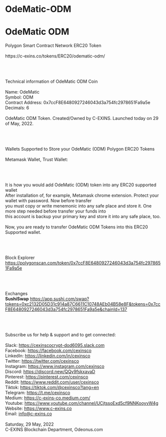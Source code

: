 # OdeMatic-ODM
<h1>OdeMatic ODM</h1>
Polygon Smart Contract Network ERC20 Token<br/>
<br/>
https://c-exins.co/tokens/ERC20/odematic-odm/<br/>
<br/><br/><br/>


Technical information of OdeMatic ODM Coin<br/>
<br/>
Name: OdeMatic<br/>
Symbol: ODM<br/>
Contract Address: 0x7ccF8E6480927246043d3a754fc2978651Fa9a5e<br/>
Decimals: 6<br/>
<br/>
OdeMatic ODM Token. Created/Owned by C-EXINS. Launched today on 29 of May, 2022.<br/>
<br/><br/><br/>



Wallets Supported to Store your OdeMatic (ODM) Polygon ERC20 Tokens<br/>
<br/>
Metamask Wallet, Trust Wallet:<br/>
<br/><br/><br/>


It is how you would add OdeMatic (ODM) token into any ERC20 supported wallet<br/>
After installation of, for example, Metamask chrome extension. Protect your wallet with password. Now before transfer<br/>
you must copy or write menemonic into any safe place and store it. One more step needed before transfer your funds into<br/>
this account is backup your primary key and store it into any safe place, too.<br/>
<br/>
Now, you are ready to transfer OdeMatic ODM Tokens into this ERC20 Supported wallet.<br/>
<br/><br/><br/>


Block Explorer<br/>
https://polygonscan.com/token/0x7ccF8E6480927246043d3a754fc2978651Fa9a5e<br/>
<br/><br/><br/>


Exchanges<br/>
<b>SushiSwap</b>
https://app.sushi.com/swap?tokens=0xc2132D05D31c914a87C6611C10748AEb04B58e8F&tokens=0x7ccF8E6480927246043d3a754fc2978651Fa9a5e&chainId=137<br/>
<br/><br/><br/>



Subscribe us for help & support and to get connected:<br/>
<br/>
Slack: https://cexinscocrypt-dod6095.slack.com<br/>
Facebook: https://facebook.com/cexinsco<br/>
LinkedIn: https://linkedin.com/in/cexinsco<br/>
Twitter: https://twitter.com/cexinsco<br/>
Instagram: https://www.instagram.com/cexinsco<br/>
Discord: https://discord.new/QQy9fskxavaD<br/>
Pinterest: https://pinterest.com/cexinsco<br/>
Reddit: https://www.reddit.com/user/cexinsco<br/>
Tiktok: https://tiktok.com/@cexinsco?lang=en<br/>
Telegram: https://t.me/cexinsco<br/>
Medium: https://c-exins-co.medium.com/<br/>
Youtube: https://www.youtube.com/channel/UCjtssoExd5cf9NNKooyvW4g<br/>
Website: https://www.c-exins.co<br/>
Email: info@c-exins.co<br/>
<br/>
Saturday, 29 May, 2022<br/>
C-EXINS Blockchain Department, Odeonus.com<br/>
<br/><br/>
